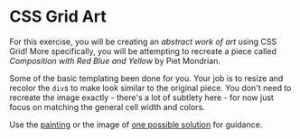 # CSS Grid Art

For this exercise, you will be creating an *abstract work of art* using CSS Grid!  More specifically, you will be attempting to recreate a piece called *Composition with Red Blue and Yellow* by Piet Mondrian.  

Some of the basic templating been done for you.  Your job is to resize and recolor the `div`s to make look similar to the original piece.  You don't need to recreate the image exactly - there's a lot of subtlety here - for now just focus on matching the general cell width and colors.  

Use the [painting](mondrian-composition-ii.jpg) or the image of [one possible solution](css-solution.png) for guidance.  